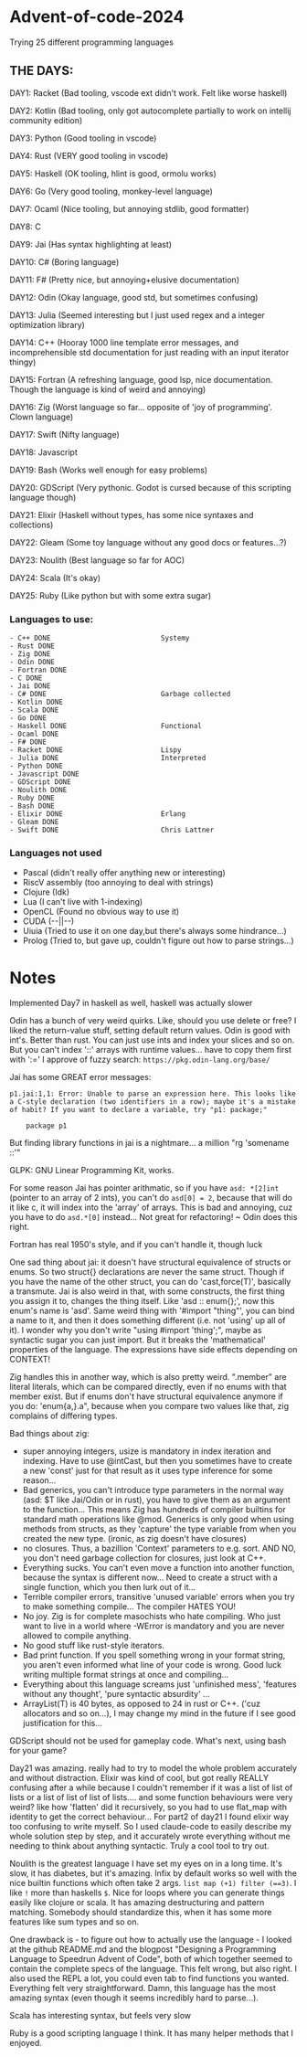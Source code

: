 # Advent-of-code-2024
Trying 25 different programming languages 


## THE DAYS:
DAY1: Racket (Bad tooling, vscode ext didn't work. Felt like worse haskell)

DAY2: Kotlin (Bad tooling, only got autocomplete partially to work on intellij community edition)

DAY3: Python (Good tooling in vscode)

DAY4: Rust (VERY good tooling in vscode)

DAY5: Haskell (OK tooling, hlint is good, ormolu works)

DAY6: Go (Very good tooling, monkey-level language) 

DAY7: Ocaml (Nice tooling, but annoying stdlib, good formatter)

DAY8: C 

DAY9: Jai (Has syntax highlighting at least)

DAY10: C# (Boring language)

DAY11: F# (Pretty nice, but annoying+elusive documentation)

DAY12: Odin (Okay language, good std, but sometimes confusing) 

DAY13: Julia (Seemed interesting but I just used regex and a integer optimization library) 

DAY14: C++ (Hooray 1000 line template error messages, and incomprehensible std documentation for just reading with an input iterator thingy)

DAY15: Fortran (A refreshing language, good lsp, nice documentation. Though the language is kind of weird and annoying)

DAY16: Zig (Worst language so far... opposite of 'joy of programming'. Clown language)

DAY17: Swift (Nifty language)

DAY18: Javascript

DAY19: Bash (Works well enough for easy problems)

DAY20: GDScript (Very pythonic. Godot is cursed because of this scripting language though)

DAY21: Elixir (Haskell without types, has some nice syntaxes and collections)

DAY22: Gleam (Some toy language without any good docs or features...?)

DAY23: Noulith (Best language so far for AOC)

DAY24: Scala (It's okay)

DAY25: Ruby (Like python but with some extra sugar)

### Languages to use:

```
- C++ DONE                           Systemy
- Rust DONE
- Zig DONE
- Odin DONE
- Fortran DONE
- C DONE
- Jai DONE
- C# DONE                            Garbage collected
- Kotlin DONE
- Scala DONE
- Go DONE
- Haskell DONE                       Functional
- Ocaml DONE
- F# DONE
- Racket DONE                        Lispy
- Julia DONE                         Interpreted
- Python DONE
- Javascript DONE
- GDScript DONE
- Noulith DONE
- Ruby DONE
- Bash DONE
- Elixir DONE                        Erlang
- Gleam DONE
- Swift DONE                         Chris Lattner
```

### Languages not used

- Pascal (didn't really offer anything new or interesting)
- RiscV assembly (too annoying to deal with strings)
- Clojure (Idk)
- Lua (I can't live with 1-indexing)
- OpenCL (Found no obvious way to use it)
- CUDA (--||--)
- Uiuia (Tried to use it on one day,but there's always some hindrance...)
- Prolog (Tried to, but gave up, couldn't figure out how to parse strings...)


# Notes
Implemented Day7 in haskell as well, haskell was actually slower

Odin has a bunch of very weird quirks. Like, should you use delete or free?
I liked the return-value stuff, setting default return values. 
Odin is good with int's. Better than rust. You can just use ints and index your slices and so on. 
But you can't index '::' arrays with runtime values... have to copy them first with ':='
I approve of fuzzy search: `https://pkg.odin-lang.org/base/`


Jai has some GREAT error messages:
```
p1.jai:1,1: Error: Unable to parse an expression here. This looks like a C-style declaration (two identifiers in a row); maybe it's a mistake of habit? If you want to declare a variable, try "p1: package;"

    package p1
```


But finding library functions in jai is a nightmare... a million "rg 'somename ::'"



GLPK: GNU Linear Programming Kit, works. 


For some reason Jai has pointer arithmatic, so if you have `asd: *[2]int` (pointer to an array of 2 ints), you can't do `asd[0] = 2`, because that will do it like c, it will index into the 'array' of arrays. 
This is bad and annoying, cuz you have to do `asd.*[0]` instead... Not great for refactoring! ~ Odin does this right. 

Fortran has real 1950's style, and if you can't handle it, though luck

One sad thing about jai: it doesn't have structural equivalence of structs or enums. So two struct{} declarations are never the same struct. Though if you have the name of the other struct, you can do 'cast,force(T)', basically a transmute. Jai is also weird in that, with some constructs, the first thing you assign it to, changes the thing itself. Like 'asd :: enum{};', now this enum's name is 'asd'. Same weird thing with '#import "thing"', you can bind a name to it, and then it does something different (i.e. not 'using' up all of it). I wonder why you don't write "using #import 'thing';", maybe as syntactic sugar you can just import. But it breaks the 'mathematical' properties of the language. The expressions have side effects depending on CONTEXT!

Zig handles this in another way, which is also pretty weird. ".member" are literal literals, which can be compared directly, even if no enums with that member exist. But if enums don't have structural equivalence anymore if you do: 'enum{a,}.a", because when you compare two values like that, zig complains of differing types. 


Bad things about zig: 
- super annoying integers, usize is mandatory in index iteration and indexing. Have to use @intCast, but then you sometimes have to create a new 'const' just for that result as it uses type inference for some reason...
- Bad generics, you can't introduce type parameters in the normal way (asd: $T  like Jai/Odin or <T> in rust), you have to give them as an argument to the function... This means Zig has hundreds of compiler builtins for standard math operations like @mod. Generics is only good when using methods from structs, as they 'capture' the type variable from when you created the new type. (ironic, as zig doesn't have closures) 
- no closures. Thus, a bazillion 'Context' parameters to e.g. sort. AND NO, you don't need garbage collection for closures, just look at C++. 
- Everything sucks. You can't even move a function into another function, because the syntax is different now... Need to create a struct with a single function, which you then lurk out of it... 
- Terrible compiler errors, transitive 'unused variable' errors when you try to make something compile... The compiler HATES YOU!
- No joy. Zig is for complete masochists who hate compiling. Who just want to live in a world where -WError is mandatory and you are never allowed to compile anything. 
- No good stuff like rust-style iterators. 
- Bad print function. If you spell something wrong in your format string, you aren't even informed what line of your code is wrong. Good luck writing multiple format strings at once and compiling...
- Everything about this language screams just 'unfinished mess', 'features without any thought', 'pure syntactic absurdity' ...
- ArrayList(T) is 40 bytes, as opposed to 24 in rust or C++. ('cuz allocators and so on...), I may change my mind in the future if I see good justification for this...

GDScript should not be used for gameplay code. What's next, using bash for your game?

Day21 was amazing. really had to try to model the whole problem accurately and without distraction. 
Elixir was kind of cool, but got really REALLY confusing after a while because I couldn't remember if it was a list of list of lists or a list of list of list of lists.... and some function behaviours were very weird? like how 'flatten' did it recursively, so you had to use flat_map with identity to get the correct behaviour...
For part2 of day21 I found elixir way too confusing to write myself. So I used claude-code to easily describe my whole solution step by step, and it accurately wrote everything without me needing to think about anything syntactic. Truly a cool tool to try out.


Noulith is the greatest language I have set my eyes on in a long time. It's slow, it has diabetes, but it's amazing. Infix by default works so well with the nice builtin functions which often take 2 args. `list map (+1) filter (==3)`.  I like `!` more than haskells `$`. Nice for loops where you can generate things easily like clojure or scala. It has amazing destructuring and pattern matching. Somebody should standardize this, when it has some more features like sum types and so on. 

One drawback is -  to figure out how to actually use the language - I looked at the github README.md and the blogpost "Designing a Programming Language to Speedrun Advent of Code", both of which together seemed to contain the complete specs of the language. This felt wrong, but also right. I also used the REPL a lot, you could even tab to find functions you wanted. Everything felt very straightforward. Damn, this language has the most amazing syntax (even though it seems incredibly hard to parse...).


Scala has interesting syntax, but feels very slow

Ruby is a good scripting language I think. It has many helper methods that I enjoyed. 

